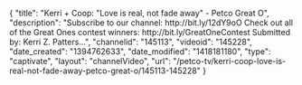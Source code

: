 {
    "title": "Kerri + Coop:  \"Love is real, not fade away\" - Petco Great O",
    "description": "Subscribe to our channel: http:\/\/bit.ly\/12dY9oO Check out all of the Great Ones contest winners: http:\/\/bit.ly\/GreatOneContest Submitted by: Kerri Z. Patters...",
    "channelid": "145113",
    "videoid": "145228",
    "date_created": "1394762633",
    "date_modified": "1418181180",
    "type": "captivate",
    "layout": "channelVideo",
    "url": "\/petco-tv\/kerri-coop-love-is-real-not-fade-away-petco-great-o\/145113-145228"
}